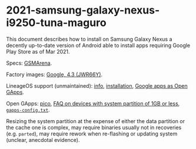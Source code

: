 # 2021-samsung-galaxy-nexus-i9250-tuna-maguro

This document describes how to install on Samsung Galaxy Nexus
a decently up-to-date version of Android able to install apps requiring Google Play Store
as of Mar 2021.

Specs: [GSMArena](https://www.gsmarena.com/samsung_galaxy_nexus_i9250-4219.php).

Factory images: [Google, 4.3 (JWR66Y)](https://developers.google.com/android/images#yakju).

LineageOS support (unmaintained):
[info](https://wiki.lineageos.org/devices/maguro),
[installation](https://wiki.lineageos.org/devices/maguro/install),
[Google apps as Open GApps](https://wiki.lineageos.org/gapps.html).

Open GApps:
[pico](https://github.com/opengapps/opengapps/wiki/Package-Comparison),
[FAQ on devices with system partition of 1GB or less](https://github.com/opengapps/opengapps/wiki/FAQ#11-open-gapps-install-failed-with-the-message-insufficient-storage-space-available-in-system-partition-my-device-has-16gb-or-more-of-storage-available-how-can-this-be),
[`gapps-config.txt`](https://github.com/opengapps/opengapps/wiki/Advanced-Features-and-Options#gapps-config-file-location).

Resizing the system partition at the expense of either the data partition or the cache one
is complex,
may require binaries usually not in recoveries (e.g. `parted`),
may require rework when re-flashing or updating system (unclear, anecdotal evidence).
